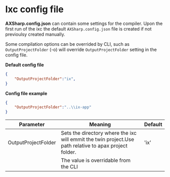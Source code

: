 # Ixc config file

**AXSharp.config.json** can contain some settings for the compiler. Upon the first run of the ixc the default `AXSharp.config.json` file is created if not previoulsy created manually.

Some compilation options can be overrided by CLI, such as `OutputProjectFolder` (-o) will override `OutputProjectFolder` setting in the config file.


**Default config file**

~~~json
{
    "OutputProjectFolder":"ix",   
}
~~~

**Config file example**

~~~json
{
    "OutputProjectFolder":"..\\ix-app"
}
~~~

|      Parameter      |                                                Meaning                                                 | Default |
| ------------------- | ------------------------------------------------------------------------------------------------------ | ------- |
| OutputProjectFolder | Sets the directory where the ixc will emmit the twin project.Use path relative to apax project folder. | 'ix'    |
|                     | The value is overridable from the CLI                                                                  |         |


